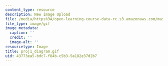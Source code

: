 ```yaml
---
content_type: resource
description: New image Upload
file: /media/https%3A/open-learning-course-data-rc.s3.amazonaws.com/mas-962-special-topics-new-textiles-spring-2010/43773ea5bdc7f84bc5b35a182e37d2b7_proj1_diagram.gif
file_type: image/gif
image_metadata:
  caption: ''
  credit: ''
  image-alt: ''
resourcetype: Image
title: proj1_diagram.gif
uid: 43773ea5-bdc7-f84b-c5b3-5a182e37d2b7
---
```

